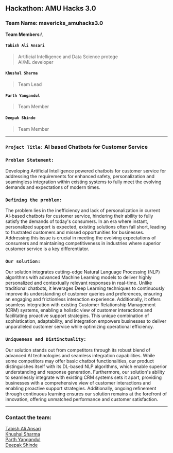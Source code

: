 ## **Hackathon: AMU Hacks 3.0**
### **Team Name: mavericks_amuhacks3.0**
**Team Members:**\
#### `Tabish Ali Ansari`
> Artificial Intelligence and Data Science protege\
> AI/ML developer

#### `Khushal Sharma`
> Team Lead

#### `Parth Yangandul`
> Team Member

#### `Deepak Shinde`
>Team Member
***
### `Project Title:` AI based Chatbots for Customer Service
### `Problem Statement:` 
Developing Artificial Intelligence powered chatbots for customer service for addressing the requirements for enhanced safety, personalization and seamingless integration within existing systems to fully meet the evolving demands and expectations of modern times.
### `Defining the problem: `
The problem lies in the inefficiency and lack of personalization in current AI-based chatbots for customer service, hindering their ability to fully satisfy the demands of today's consumers. In an era where instant, personalized support is expected, existing solutions often fall short, leading to frustrated customers and missed opportunities for businesses. Addressing this issue is crucial in meeting the evolving expectations of consumers and maintaining competitiveness in industries where superior customer service is a key differentiator.
### `Our solution: `
Our solution integrates cutting-edge Natural Language Processing (NLP) algorithms with advanced Machine Learning models to deliver highly personalized and contextually relevant responses in real-time. Unlike traditional chatbots, it leverages Deep Learning techniques to continuously improve its understanding of customer queries and preferences, ensuring an engaging and frictionless interaction experience. Additionally, it offers seamless integration with existing Customer Relationship Management (CRM) systems, enabling a holistic view of customer interactions and facilitating proactive support strategies. This unique combination of sophistication, adaptability, and integration empowers businesses to deliver unparalleled customer service while optimizing operational efficiency.
### `Uniqueness and Distinctuality: `
Our solution stands out from competitors through its robust blend of advanced AI technologies and seamless integration capabilities. While some competitors may offer basic chatbot functionalities, our product distinguishes itself with its DL-based NLP algorithms, which enable superior understanding and response generation. Furthermore, our solution's ability to seamlessly integrate with existing CRM systems sets it apart, providing businesses with a comprehensive view of customer interactions and enabling proactive support strategies. Additionally, ongoing refinement through continuous learning ensures our solution remains at the forefront of innovation, offering unmatched performance and customer satisfaction.
***
### Contact the team:
[Tabish Ali Ansari](mailto:tabish.ansari004@yahoo.com?subject=[GitHub]%20Source%20Han%20Sans)\
[Khushal Sharma](mailto:khushal77777777@gmail.com?subject=[GitHub]%20Source%20Han%20Sans)\
[Parth Yangandul](mailto:parthyangandul@gmail.com?subject=[GitHub]%20Source%20Han%20Sans)\
[Deepak Shinde](mailto:deep1904s@gmail.com?subject=[GitHub]%20Source%20Han%20Sans)
